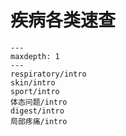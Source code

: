 # 疾病各类速查

```{toctree}
---
maxdepth: 1
---
respiratory/intro
skin/intro
sport/intro
体态问题/intro
digest/intro
局部疼痛/intro
```